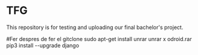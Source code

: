 # TFG
This repository is for testing and uploading our final bachelor's project.

#Fer despres de fer el gitclone
 sudo apt-get install unrar
 unrar x odroid.rar
 pip3 install --upgrade django
